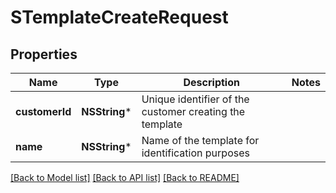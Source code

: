 # STemplateCreateRequest

## Properties
Name | Type | Description | Notes
------------ | ------------- | ------------- | -------------
**customerId** | **NSString*** | Unique identifier of the customer creating the template | 
**name** | **NSString*** | Name of the template for identification purposes | 

[[Back to Model list]](../README.md#documentation-for-models) [[Back to API list]](../README.md#documentation-for-api-endpoints) [[Back to README]](../README.md)


